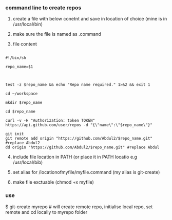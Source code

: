 
### command line to create repos

1. create a file  with below conetnt and save in location of choice  (mine is in /usr/local/bin)

2. make sure the file is named as <myfile>.command

3. file content 

```

#!/bin/sh

repo_name=$1



test -z $repo_name && echo "Repo name required." 1>&2 && exit 1

cd ~/workspace

mkdir $repo_name

cd $repo_name

curl -v -H "Authorization: token TOKEN" https://api.github.com/user/repos -d "{\"name\":\"$repo_name\"}"

git init
git remote add origin "https://github.com/Abdul2/$repo_name.git" #replace Abdul2
dd origin "https://github.com/Abdul2/$repo_name.git" #replace Abdul

```
4.  include file location in PATH (or place it in PATH locatio e.g /usr/local/bib)

5. set alias for  /locationofmyfile/myfile.command (my alias is git-create)

6. make file exctuable (chmod +x myfile)

### use

$ git-create myrepo # will create remote repo, initialise local repo, set remote and cd locally to myrepo folder
